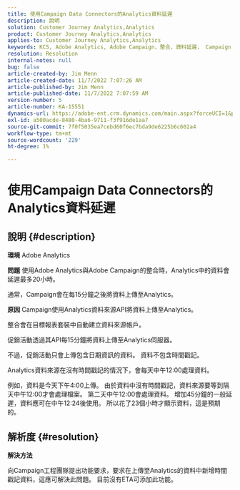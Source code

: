```yaml
---
title: 使用Campaign Data Connectors的Analytics資料延遲
description: 說明
solution: Customer Journey Analytics,Analytics
product: Customer Journey Analytics,Analytics
applies-to: Customer Journey Analytics,Analytics
keywords: KCS, Adobe Analytics, Adobe Campaign，整合，資料延遲， Campaign Data Connectors，時間戳記，時間戳記
resolution: Resolution
internal-notes: null
bug: false
article-created-by: Jim Menn
article-created-date: 11/7/2022 7:07:26 AM
article-published-by: Jim Menn
article-published-date: 11/7/2022 7:07:59 AM
version-number: 5
article-number: KA-15551
dynamics-url: https://adobe-ent.crm.dynamics.com/main.aspx?forceUCI=1&pagetype=entityrecord&etn=knowledgearticle&id=a15466d0-6a5e-ed11-9561-6045bd0065f9
exl-id: a500acde-8480-4ba6-9711-f3f916de1aa7
source-git-commit: 7f0f5035ea7cebd60f6ec7bda9de6225b6c602a4
workflow-type: tm+mt
source-wordcount: '229'
ht-degree: 1%

---
```


# 使用Campaign Data Connectors的Analytics資料延遲

## 說明 {#description}


<b>環境</b>
Adobe Analytics

<b>問題</b>
使用Adobe Analytics與Adobe Campaign的整合時，Analytics中的資料會延遲最多20小時。

通常，Campaign會在每15分鐘之後將資料上傳至Analytics。

<b>原因</b>
Campaign使用Analytics資料來源API將資料上傳至Analytics。

整合會在目標報表套裝中自動建立資料來源帳戶。

促銷活動透過其API每15分鐘將資料上傳至Analytics伺服器。

不過，促銷活動只會上傳包含日期資訊的資料。 資料不包含時間戳記。

Analytics資料來源在沒有時間戳記的情況下，會每天中午12:00處理資料。

例如，資料是今天下午4:00上傳。 由於資料中沒有時間戳記，資料來源要等到隔天中午12:00才會處理檔案。 第二天中午12:00會處理資料。 增加45分鐘的一般延遲，資料應可在中午12:24後使用。 所以花了23個小時才顯示資料，這是預期的。


## 解析度 {#resolution}


<b>解決方法</b>

向Campaign工程團隊提出功能要求，要求在上傳至Analytics的資料中新增時間戳記資料，這應可解決此問題。 目前沒有ETA可添加此功能。
